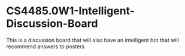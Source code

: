 # CS4485.0W1-Intelligent-Discussion-Board
This is a discussion board that will also have an intelligent bot that will recommend answers to posters
